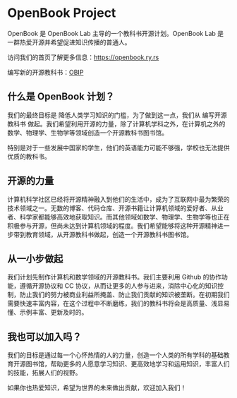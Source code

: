 # OpenBook Project

OpenBook 是 OpenBook Lab 主导的一个教科书开源计划。OpenBook Lab 是一群热爱开源并希望促进知识传播的普通人。

访问我们的首页了解更多信息：<https://openbook.ry.rs>

编写新的开源教科书：[OBIP](OBIP.md)

## 什么是 OpenBook 计划？

我们的最终目标是 降低人类学习知识的门槛，为了做到这一点，我们从 编写开源教科书 做起。我们希望利用开源的力量，除了计算机学科之外，在计算机之外的数学、物理学、生物学等领域创造一个开源教科书图书馆。

特别是对于一些发展中国家的学生，他们的英语能力可能不够强，学校也无法提供优质的教科书。

## 开源的力量

计算机科学社区已经将开源精神融入到他们的生活中，成为了互联网中最为繁荣的技术领域之一。无数的博客、代码仓库、开源书籍让计算机领域的爱好者、从业者、科学家都能够高效地获取知识。而其他领域如数学、物理学、生物学等也正在积极参与开源，但尚未达到计算机领域的程度。我们希望能够将这种开源精神进一步带到教育领域，从开源教科书做起，创造一个开源教科书图书馆。

## 从一小步做起

我们计划先制作计算机和数学领域的开源教科书。我们主要利用 Github 的协作功能，遵循开源协议和 CC 协议，从而让更多的人参与进来，消除中心化的知识控制，防止我们的努力被商业利益所掩盖、防止我们贡献的知识被垄断。在初期我们需要快速丰富内容，在这个过程中不断磨练，我们的教科书将会是高质量、浅显易懂、示例丰富、更新及时的。

## 我也可以加入吗？

我们的目标是通过每一个心怀热情的人的力量，创造一个人类的所有学科的基础教育开源图书馆，帮助更多的人愿意学习知识、更高效地学习和运用知识，丰富人们的技能，拓展人们的视野。

如果你也热爱知识，希望为世界的未来做出贡献，欢迎加入我们！
